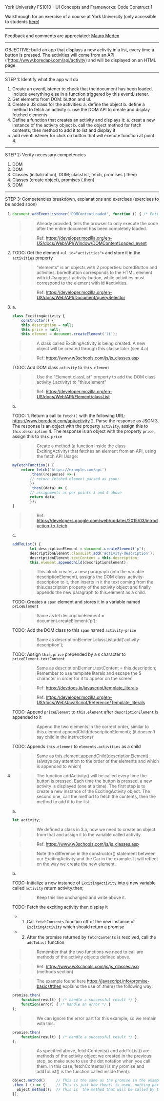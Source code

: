 York University FS1010 - UI Concepts and Frameworks: Code Construct 1

Walkthrough for an exercise of a course at York University (only accessible to students [here](https://gitlab.com/york-u-fs1010-fall-2019/code-construct-one))

---

Feedback and comments are appreciated: [Mauro Meden](mailto:mauro.meden@gmail.com?subject=[GitHub]%20FS1010)

---

OBJECTIVE: build an app that displays a new activity in a list, every time a button is pressed. The activities will come from an API ('https://www.boredapi.com/api/activity) and will be displayed on an HTML page.

---

STEP 1: Identify what the app will do

1. Create an eventListener to check that the document has been loaded. Include everything else in a function triggered by this eventListener.
2. Get elements from DOM: button and ul.
3. Create a JS class for the activities:
	a. define the object
	b. define a method to fetch an activity
	c. use the DOM API to create and display fetched elements
4. Define a function that creates an activity and displays it:
	a. creat a new instance of the activity object
	b. call the object method for fetch contents, then method to add it to list and display it
5. add eventListener for click on button that will execute function at point 4.

---

STEP 2: Verify necessary competencies

1. DOM
2. DOM
3. Classes (initialization), DOM; classList, fetch, promises (.then)
4. Classes (create object), promises (.then)
5. DOM

---

STEP 3: Competencies breakdown, explanations and exercises (exercises to be added soon)

1. 	```javascript
	document.addEventListener('DOMContentLoaded', function () { /* Entire code here */ }
	```

	>> Already provided, tells the browser to only execute the code after the entire document has been completely loaded.
	
	>> Ref: https://developer.mozilla.org/en-US/docs/Web/API/Window/DOMContentLoaded_event
	
2. TODO: Get the element `<ul id="activities">` and store it in the `activities` property
	>> "elements" is an objects with 2 properties: boredButton and activities.
	>> boredButton corresponds to the HTML element with id #suggest-activity-button, while activities must correspond to the element with id #activities.
	
	>> Ref: https://developer.mozilla.org/en-US/docs/Web/API/Document/querySelector
	
3. 
	a.

	```javascript
	class ExcitingActivity {
		constructor() {
		this.description = null;
		this.price = null;
		this.element = document.createElement('li');
	```

	>> A class called ExcitingActivity is being created. A new object will be created through this classe later (see 4.a)
	
	>> Ref: https://www.w3schools.com/js/js_classes.asp
	
	TODO: Add DOM class `activity` to `this.element`
	>> Use the "Element.classList" property to add the DOM class activity (.activity) to "this.element"

	>> Ref: https://developer.mozilla.org/en-US/docs/Web/API/Element/classList
	
	b.

	TODO:
		1. Return a call to `fetch()` with the following URL: https://www.boredapi.com/api/activity
		2. Parse the response as JSON
		3. The response is an object with the property `activity`, assign this to `this.description`
		4. The response is an object with the property `price`, assign this to `this.price`
	>> Create a method (a function inside the class ExcitingActivity) that fetches an element from an API, using the fetch API
	>> Usage:

	```javascript
	myFetchFunction() {
		return fetch('https://example.com/api')
			.then((response) => {
			// return fetched element parsed as json;
			})
			.then((data) => {
			// assignments as per points 3 and 4 above
			return data;
			});
	}
	```
	
	>> Ref: https://developers.google.com/web/updates/2015/03/introduction-to-fetch
	
	c.

	```javascript
	addToList() {
      		let descriptionElement = document.createElement('p');
      		descriptionElement.classList.add('activity-description');
      		descriptionElement.textContent = this.description;
      		this.element.appendChild(descriptionElement);
	```

	>> This block creates a new paragraph (into the variable descriptionElement), assigns the DOM class .activity-description to it, then inserts in it the text coming from the this.description property of the activity object and finally appends the new paragraph to this.element as a child.
	
	TODO: Creates a `span` element and stores it in a variable named `priceElement`
	>> Same as let descriptionElement = document.createElement('p');
	
	TODO: Add the DOM class to this `span` named `activity-price`
	>> Same as descriptionElement.classList.add('activity-description');
	
	TODO: Assign `this.price` prepended by a `$` character to `priceElement.textContent`
	>> Same as descriptionElement.textContent = this.description;
	>> Remember to use template literals and escape the $ character in order for it to appear on the screen
	
	>> Ref: https://devdocs.io/javascript/template_literals
	
	>> Ref: https://developer.mozilla.org/en-US/docs/Web/JavaScript/Reference/Template_literals
	
	TODO: Append `priceElement` to `this.element` after `descriptionElement` is appended to it
	>> Append the two elements in the correct order, similar to this.element.appendChild(descriptionElement); (it doesen't say child in the instructions) 
	
	TODO: Appends `this.element` to `elements.activities` as a child
	>> Same as this.element.appendChild(descriptionElement); (always pay attention to the order of the elements and which is appended to which)
	
4. 
	>> The function addActivity() will be called every time the button is pressed. Each time the button is pressed, a new activity is displayed (one at a time).
	>> The first step is to create a new instance of the ExcitingActivity object.
	>> The second one, call the method to fetch the contents, then the method to add it to the list.
	
	a.

	```javascript
	let activity;
	```

	>> We defined a class in 3.a, now we need to create an object from that and assign it to the variable called activity.
	
	>> Ref: https://www.w3schools.com/js/js_classes.asp

	>> Note the difference in the constructor() statement between our ExcitingActivity and the Car in the example. It will reflect on the way we create the new element.
	
	b.
	
	TODO: Initialize a new instance of `ExcitingActivity` into a new variable called `activity`
	return activity.then;
	>> Keep this line unchanged and write above it.
	
	TODO: Fetch the exciting activity then display it
     *   1. Call `fetchContents` function off of the new instance of `ExcitingActivity` which should return a promise
     *   2. After the promise returned by `fetchContents` is resolved, call the `addToList` function
	>> Remember that the two functions we need to call are methods of the activity objects defined above.
	
	>> Ref: https://www.w3schools.com/js/js_classes.asp (methods section)
	
	>> The example found here https://javascript.info/promise-basics#then explains the use of .then() the following way:

	```javascript
	promise.then(
		function(result) { /* handle a successful result */ },
		function(error) { /* handle an error */ }
	);
	```

	>> We can ignore the error part for this example, so we remain with this:

	```javascript
	promise.then(
		function(result) { /* handle a successful result */ },
	);
	```

	>> As specified above, fetchContents() and addToList() are methods of the activity object we created in the previous step, so make sure to use the dot notation when you call them.
	>> In this case, fetchContents() is my promise and addToList() is the function called inside then().
	>>

	```javascript
	object.method() 	// This is the same as the promise in the example above
    .then ( () => { 	// This is just how then() is used, nothing particular to do
      object.method();	// This is  the method that will be called by then() in case the promise resolves correctly
    });
	```
